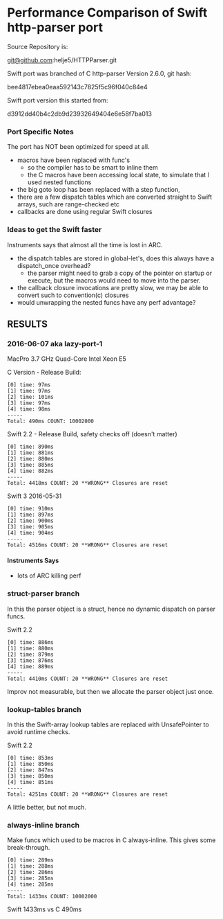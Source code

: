 Performance Comparison of Swift http-parser port
================================================

Source Repository is:

  git@github.com:helje5/HTTPParser.git

Swift port was branched of C http-parser Version 2.6.0, git hash:

  bee4817ebea0eaa592143c7825f5c96f040c84e4

Swift port version this started from:

  d3912dd40b4c2db9d23932649404e6e58f7ba013


### Port Specific Notes

The port has NOT been optimized for speed at all.

- macros have been replaced with func's
  - so the compiler has to be smart to inline them
  - the C macros have been accessing local state, to simulate that
    I used nested functions
- the big goto loop has been replaced with a step function,
- there are a few dispatch tables which are converted straight to Swift arrays,
  such are range-checked etc
- callbacks are done using regular Swift closures

### Ideas to get the Swift faster

Instruments says that almost all the time is lost in ARC.

- the dispatch tables are stored in global-let's, does this always
  have a dispatch_once overhead?
  - the parser might need to grab a copy of the pointer on startup
    or execute,
    but the macros would need to move into the parser.
- the callback closure invocations are pretty slow, we may be able
  to convert such to convention(c) closures
- would unwrapping the nested funcs have any perf advantage?

## RESULTS

### 2016-06-07 aka lazy-port-1

MacPro 3.7 GHz Quad-Core Intel Xeon E5

C Version - Release Build:

    [0] time: 97ms
    [1] time: 97ms
    [2] time: 101ms
    [3] time: 97ms
    [4] time: 98ms
    -----
    Total: 490ms COUNT: 10002000

Swift 2.2 - Release Build, safety checks off (doesn't matter)

    [0] time: 890ms
    [1] time: 881ms
    [2] time: 880ms
    [3] time: 885ms
    [4] time: 882ms
    -----
    Total: 4418ms COUNT: 20 **WRONG** Closures are reset

Swift 3 2016-05-31

    [0] time: 910ms
    [1] time: 897ms
    [2] time: 900ms
    [3] time: 905ms
    [4] time: 904ms
    -----
    Total: 4516ms COUNT: 20 **WRONG** Closures are reset

#### Instruments Says

- lots of ARC killing perf

### struct-parser branch

In this the parser object is a struct, hence no dynamic dispatch on parser
funcs.

Swift 2.2

    [0] time: 886ms
    [1] time: 880ms
    [2] time: 879ms
    [3] time: 876ms
    [4] time: 889ms
    -----
    Total: 4410ms COUNT: 20 **WRONG** Closures are reset

Improv not measurable, but then we allocate the parser object just once.

### lookup-tables branch

In this the Swift-array lookup tables are replaced with UnsafePointer<T> to
avoid runtime checks.

Swift 2.2

    [0] time: 853ms
    [1] time: 850ms
    [2] time: 847ms
    [3] time: 850ms
    [4] time: 851ms
    -----
    Total: 4251ms COUNT: 20 **WRONG** Closures are reset

A little better, but not much.

### always-inline branch

Make funcs which used to be macros in C always-inline. This gives some
break-through.

    [0] time: 289ms
    [1] time: 288ms
    [2] time: 286ms
    [3] time: 285ms
    [4] time: 285ms
    -----
    Total: 1433ms COUNT: 10002000

Swift 1433ms vs C 490ms
